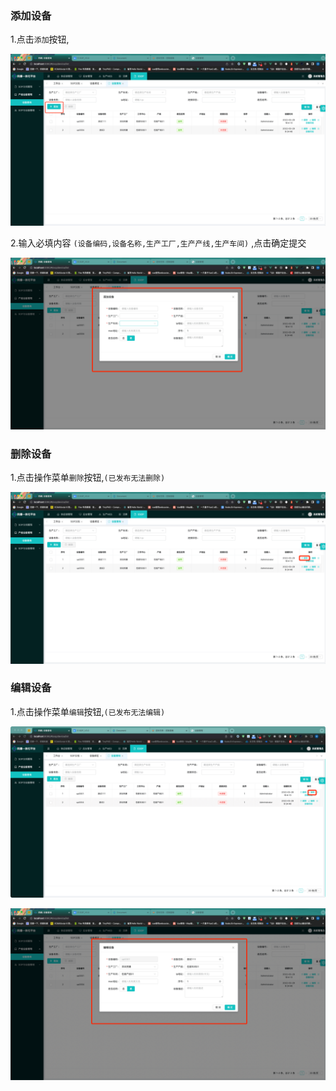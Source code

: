 

<!--

 * @Author: max
 * @Date: 2022-03-30 10:18:32
 * @LastEditTime: 2022-03-30 16:19:10
 * @LastEditors: max
 * @Description: 
 * @FilePath: /up-admin/docs/esop/device.md
-->
### 添加设备

1.点击`添加`按钮,

![image-20220330163740642](device.assets/image-20220330163740642.png)

2.输入必填内容 `(设备编码,设备名称,生产工厂,生产产线,生产车间)` ,点击确定提交

![image-20220330163850005](device.assets/image-20220330163850005.png)

### 删除设备

1.点击操作菜单`删除`按钮,`(已发布无法删除)`

![image-20220330163913504](device.assets/image-20220330163913504.png)

### 编辑设备

1.点击操作菜单`编辑`按钮,`(已发布无法编辑)`

![image-20220330163927670](device.assets/image-20220330163927670.png)

![image-20220330163958910](device.assets/image-20220330163958910.png)
